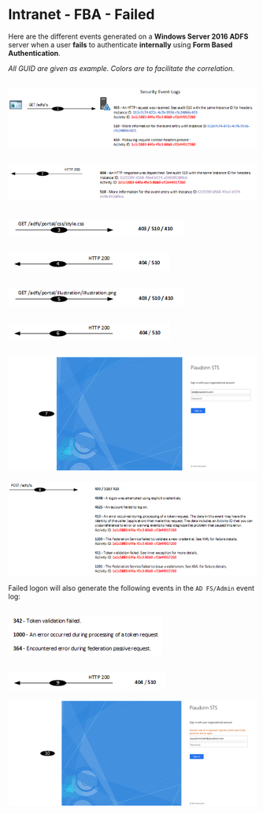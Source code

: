 ﻿# Intranet - FBA - Failed

Here are the different events generated on a **Windows Server 2016 ADFS** server when a user **fails** to authenticate **internally** using **Form Based Authentication**.

*All GUID are given as example. Colors are to facilitate the correlation.*

![1](/Images/Intranet-FBA-Failed-1.png)
---
![2](/Images/Intranet-FBA-Failed-2.png)
---
![3](/Images/Intranet-FBA-Failed-3.png)
---
![4](/Images/Intranet-FBA-Failed-4.png)
---
![5](/Images/Intranet-FBA-Failed-5.png)
---
![6](/Images/Intranet-FBA-Failed-6.png)
---
![7](/Images/Intranet-FBA-Failed-7.png)
---
![8](/Images/Intranet-FBA-Failed-8.png)

Failed logon will also generate the following events in the `AD FS/Admin` event log: 

![8-admin](/Images/Intranet-FBA-Failed-8-Admin.png)
---
![9](/Images/Intranet-FBA-Failed-9.png)
---
![10](/Images/Intranet-FBA-Failed-10.png)